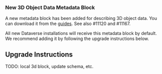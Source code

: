 ### New 3D Object Data Metadata Block

A new metadata block has been added for describing 3D object data. You can download it from the [guides](https://dataverse-guide--11167.org.readthedocs.build/en/11167/user/appendix.html). See also #11120 and #11167.

All new Dataverse installations will receive this metadata block by default. We recommend adding it by following the upgrade instructions below.

## Upgrade Instructions

TODO: local 3d block, update schema, etc.
